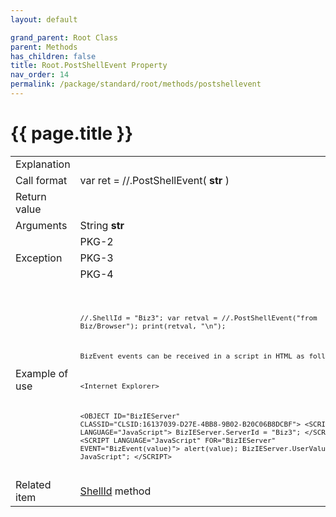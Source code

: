 ```yaml
---
layout: default

grand_parent: Root Class
parent: Methods
has_children: false
title: Root.PostShellEvent Property
nav_order: 14
permalink: /package/standard/root/methods/postshellevent
---
```

# {{ page.title }}

<table>
  <tr>
    <td>Explanation</td>
    <td colspan="2"></td>
  </tr>
  <tr>
    <td>Call format</td>
    <td colspan="2">var ret = //.PostShellEvent( <b>str</b> )</td>
  </tr>
  <tr>
    <td>Return value</td>
    <td colspan="2"></td>
  </tr>  
  <tr>
    <td>Arguments</td>
    <td>String <b>str</b></td>
    <td></td>
  </tr>
  <tr>
    <td rowspan="3">Exception</td>
    <td>PKG-2</td>
    <td></td>
  </tr>
  <tr>
    <td>PKG-3</td>
    <td></td>
  </tr>
  <tr>
    <td>PKG-4</td>
    <td></td>
  </tr>
  <tr>
    <td>Example of use</td>
    <td colspan="2">
    <code><pre>
<Biz/Browser>

//.ShellId = "Biz3";
var retval = //.PostShellEvent("from Biz/Browser");
print(retval, "\n");

BizEvent events can be received in a script in HTML as follows:

&lt;Internet Explorer&gt;

&lt;OBJECT ID="BizIEServer" CLASSID="CLSID:16137039-D27E-4BB8-9B02-B20C06B8DCBF"&gt;
&lt;SCRIPT LANGUAGE="JavaScript"&gt;
BizIEServer.ServerId = "Biz3";
&lt;/SCRIPT&gt;
&lt;SCRIPT LANGUAGE="JavaScript" FOR="BizIEServer" EVENT="BizEvent(value)"&gt;
    alert(value);
    BizIEServer.UserValue = "from JavaScript";
&lt;/SCRIPT&gt;
    </pre></code></td>
  </tr>
  <tr>
    <td>Related item</td>
    <td colspan="2"><a href="/package/standard/root/methods/shellid">ShellId</a> method</td>
  </tr>
</table>



